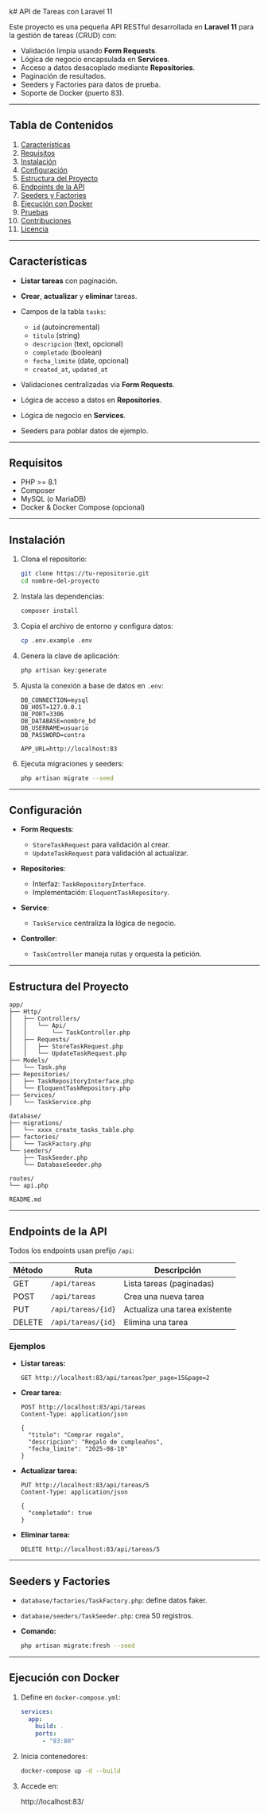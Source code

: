 k# API de Tareas con Laravel 11

Este proyecto es una pequeña API RESTful desarrollada en **Laravel 11** para la gestión de tareas (CRUD) con:

* Validación limpia usando **Form Requests**.
* Lógica de negocio encapsulada en **Services**.
* Acceso a datos desacoplado mediante **Repositories**.
* Paginación de resultados.
* Seeders y Factories para datos de prueba.
* Soporte de Docker (puerto 83).

---

## Tabla de Contenidos

1. [Características](#características)
2. [Requisitos](#requisitos)
3. [Instalación](#instalación)
4. [Configuración](#configuración)
5. [Estructura del Proyecto](#estructura-del-proyecto)
6. [Endpoints de la API](#endpoints-de-la-api)
7. [Seeders y Factories](#seeders-y-factories)
8. [Ejecución con Docker](#ejecución-con-docker)
9. [Pruebas](#pruebas)
10. [Contribuciones](#contribuciones)
11. [Licencia](#licencia)

---

## Características

* **Listar tareas** con paginación.
* **Crear**, **actualizar** y **eliminar** tareas.
* Campos de la tabla `tasks`:

    * `id` (autoincremental)
    * `titulo` (string)
    * `descripcion` (text, opcional)
    * `completado` (boolean)
    * `fecha_limite` (date, opcional)
    * `created_at`, `updated_at`
* Validaciones centralizadas via **Form Requests**.
* Lógica de acceso a datos en **Repositories**.
* Lógica de negocio en **Services**.
* Seeders para poblar datos de ejemplo.

---

## Requisitos

* PHP >= 8.1
* Composer
* MySQL (o MariaDB)
* Docker & Docker Compose (opcional)

---

## Instalación

1. Clona el repositorio:

   ```bash
   git clone https://tu-repositorio.git
   cd nombre-del-proyecto
   ```

2. Instala las dependencias:

   ```bash
   composer install
   ```

3. Copia el archivo de entorno y configura datos:

   ```bash
   cp .env.example .env
   ```

4. Genera la clave de aplicación:

   ```bash
   php artisan key:generate
   ```

5. Ajusta la conexión a base de datos en `.env`:

   ```dotenv
   DB_CONNECTION=mysql
   DB_HOST=127.0.0.1
   DB_PORT=3306
   DB_DATABASE=nombre_bd
   DB_USERNAME=usuario
   DB_PASSWORD=contra

   APP_URL=http://localhost:83
   ```

6. Ejecuta migraciones y seeders:

   ```bash
   php artisan migrate --seed
   ```

---

## Configuración

* **Form Requests**:

    * `StoreTaskRequest` para validación al crear.
    * `UpdateTaskRequest` para validación al actualizar.

* **Repositories**:

    * Interfaz: `TaskRepositoryInterface`.
    * Implementación: `EloquentTaskRepository`.

* **Service**:

    * `TaskService` centraliza la lógica de negocio.

* **Controller**:

    * `TaskController` maneja rutas y orquesta la petición.

---

## Estructura del Proyecto

```text
app/
├── Http/
│   ├── Controllers/
│   │   └── Api/
│   │       └── TaskController.php
│   ├── Requests/
│   │   ├── StoreTaskRequest.php
│   │   └── UpdateTaskRequest.php
├── Models/
│   └── Task.php
├── Repositories/
│   ├── TaskRepositoryInterface.php
│   └── EloquentTaskRepository.php
├── Services/
│   └── TaskService.php

database/
├── migrations/
│   └── xxxx_create_tasks_table.php
├── factories/
│   └── TaskFactory.php
└── seeders/
    ├── TaskSeeder.php
    └── DatabaseSeeder.php

routes/
└── api.php

README.md
```

---

## Endpoints de la API

Todos los endpoints usan prefijo `/api`:

| Método | Ruta               | Descripción                   |
| ------ | ------------------ | ----------------------------- |
| GET    | `/api/tareas`      | Lista tareas (paginadas)      |
| POST   | `/api/tareas`      | Crea una nueva tarea          |
| PUT    | `/api/tareas/{id}` | Actualiza una tarea existente |
| DELETE | `/api/tareas/{id}` | Elimina una tarea             |

### Ejemplos

* **Listar tareas:**

  ```http
  GET http://localhost:83/api/tareas?per_page=15&page=2
  ```

* **Crear tarea:**

  ```http
  POST http://localhost:83/api/tareas
  Content-Type: application/json

  {
    "titulo": "Comprar regalo",
    "descripcion": "Regalo de cumpleaños",
    "fecha_limite": "2025-08-10"
  }
  ```

* **Actualizar tarea:**

  ```http
  PUT http://localhost:83/api/tareas/5
  Content-Type: application/json

  {
    "completado": true
  }
  ```

* **Eliminar tarea:**

  ```http
  DELETE http://localhost:83/api/tareas/5
  ```

---

## Seeders y Factories

* `database/factories/TaskFactory.php`: define datos faker.
* `database/seeders/TaskSeeder.php`: crea 50 registros.
* **Comando:**

  ```bash
  php artisan migrate:fresh --seed
  ```

---

## Ejecución con Docker

1. Define en `docker-compose.yml`:

   ```yaml
   services:
     app:
       build: .
       ports:
         - "83:80"
   ```
2. Inicia contenedores:

   ```bash
   docker-compose up -d --build
   ```
3. Accede en:

   http://localhost:83/
   ```

```}
```

